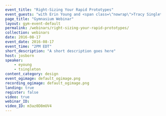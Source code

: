 ```yaml
---
event_title: "Right-Sizing Your Rapid Prototypes"
event_guests: "with Erin Young and <span class=\"nowrap\">Tracy Singleton</span>"
page_title: "Gymnasium Webinar"
layout: gym-event-default
permalink: /webinars/right-sizing-your-rapid-prototypes/
collection: webinars
date: 2016-08-17
event_date: 2016-08-17
event_time: "2PM EDT"
short_description: "A short description goes here"
host: josborn
speaker:
    - eyoung
    - tsingleton
content_category: design
event_ogimage: default_ogimage.png
recording_ogimage: default_ogimage.png
landing: true
register: false
video: true
webinar_ID:
video_ID: m3az0D8mUV4
---
```

